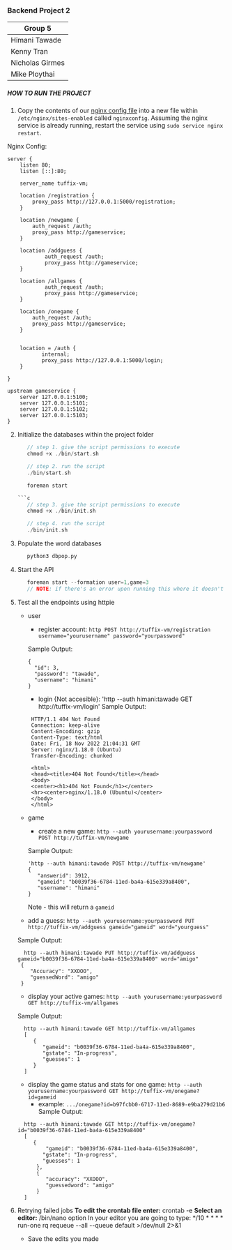 ### Backend Project 2

| Group 5         |
| --------------- |
| Himani Tawade   |
| Kenny Tran      |
| Nicholas Girmes |
| Mike Ploythai   |

##### HOW TO RUN THE PROJECT

1. Copy the contents of our [nginx config file](https://github.com/himanitawade/Web-Back-End-Project2/blob/master/nginxconfig.txt) into a new file within `/etc/nginx/sites-enabled` called `nginxconfig`. Assuming the nginx service is already running, restart the service using `sudo service nginx restart`.

Nginx Config:

```
server {
    listen 80;
    listen [::]:80;

    server_name tuffix-vm;

    location /registration {
        proxy_pass http://127.0.0.1:5000/registration;
    }

    location /newgame {
        auth_request /auth;
        proxy_pass http://gameservice;
    }

    location /addguess {
            auth_request /auth;
            proxy_pass http://gameservice;
    }

    location /allgames {
            auth_request /auth;
            proxy_pass http://gameservice;
    }

    location /onegame {
        auth_request /auth;
        proxy_pass http://gameservice;
    }


    location = /auth {
           internal;
           proxy_pass http://127.0.0.1:5000/login;
    }

}

upstream gameservice {
    server 127.0.0.1:5100;
    server 127.0.0.1:5101;
    server 127.0.0.1:5102;
    server 127.0.0.1:5103;
}
```

2. Initialize the databases within the project folder
   ```c
      // step 1. give the script permissions to execute
      chmod +x ./bin/start.sh

      // step 2. run the script
      ./bin/start.sh

      foreman start

   ```c
      // step 3. give the script permissions to execute
      chmod +x ./bin/init.sh

      // step 4. run the script
      ./bin/init.sh
   ```

3. Populate the word databases

   ```c
      python3 dbpop.py
   ```

4. Start the API

   ```c
      foreman start --formation user=1,game=3
      // NOTE: if there's an error upon running this where it doesn't recognize hypercorn, log out of Ubuntu and log back in.
   ```

5. Test all the endpoints using httpie
   - user
      - register account: `http POST http://tuffix-vm/registration username="yourusername" password="yourpassword"`
    
       Sample Output:
       ```
      {
         "id": 3,
         "password": "tawade",
         "username": "himani"
      }
      ```
     - login {Not accesible}: 'http --auth himani:tawade GET http://tuffix-vm/login'
     Sample Output:
     ```
      HTTP/1.1 404 Not Found
      Connection: keep-alive
      Content-Encoding: gzip
      Content-Type: text/html
      Date: Fri, 18 Nov 2022 21:04:31 GMT
      Server: nginx/1.18.0 (Ubuntu)
      Transfer-Encoding: chunked

      <html>
      <head><title>404 Not Found</title></head>
      <body>
      <center><h1>404 Not Found</h1></center>
      <hr><center>nginx/1.18.0 (Ubuntu)</center>
      </body>
      </html>
      ```
   - game

      - create a new game: `http --auth yourusername:yourpassword POST http://tuffix-vm/newgame`
      
      Sample Output:
      ```
      'http --auth himani:tawade POST http://tuffix-vm/newgame'
      {
         "answerid": 3912,
         "gameid": "b0039f36-6784-11ed-ba4a-615e339a8400",
         "username": "himani"
      }
      ```
      Note - this will return a `gameid`
    - add a guess: `http --auth yourusername:yourpassword PUT http://tuffix-vm/addguess gameid="gameid" word="yourguess"`

    Sample Output:
    ```
      http --auth himani:tawade PUT http://tuffix-vm/addguess gameid="b0039f36-6784-11ed-ba4a-615e339a8400" word="amigo"
     {
        "Accuracy": "XXOOO",
        "guessedWord": "amigo"
     }
     ```
    - display your active games: `http --auth yourusername:yourpassword GET http://tuffix-vm/allgames`

    Sample Output:
    ```
      http --auth himani:tawade GET http://tuffix-vm/allgames
      [
         {
            "gameid": "b0039f36-6784-11ed-ba4a-615e339a8400",
            "gstate": "In-progress",
            "guesses": 1
         }
      ]
      ```
    - display the game status and stats for one game: `http --auth yourusername:yourpassword GET http://tuffix-vm/onegame?id=gameid`
       - example: `.../onegame?id=b97fcbb0-6717-11ed-8689-e9ba279d21b6`
    Sample Output:
    ```
      http --auth himani:tawade GET http://tuffix-vm/onegame?id="b0039f36-6784-11ed-ba4a-615e339a8400"
      [
         {
             "gameid": "b0039f36-6784-11ed-ba4a-615e339a8400",
            "gstate": "In-progress",
            "guesses": 1
          },
          {
             "accuracy": "XXOOO",
             "guessedword": "amigo"
          }
      ]
      ```

6. Retrying failed jobs
   **To edit the crontab file enter:** crontab -e 
   **Select an editor:** /bin/nano option
   In your editor you are going to type: */10 * * * * run-one rq requeue --all --queue default >/dev/null 2>&1
   - Save the edits you made 
